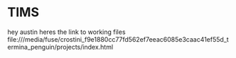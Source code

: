 # TIMS
hey austin
heres the link to working files file:///media/fuse/crostini_f9e1880cc77fd562ef7eeac6085e3caac41ef55d_termina_penguin/projects/index.html
